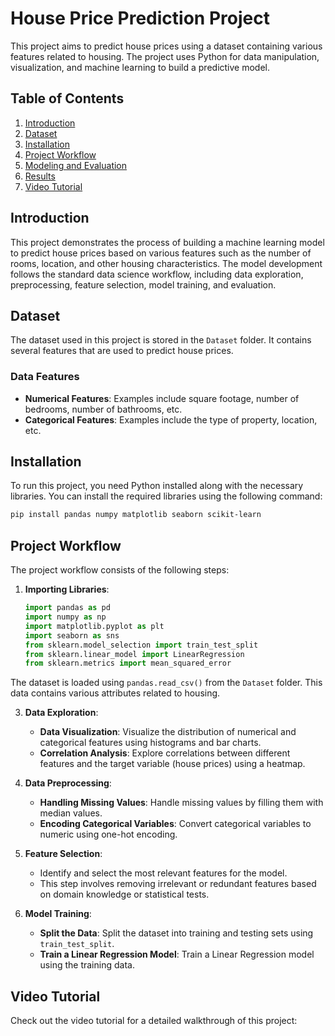 # House Price Prediction Project

This project aims to predict house prices using a dataset containing various features related to housing. The project uses Python for data manipulation, visualization, and machine learning to build a predictive model.

## Table of Contents

1. [Introduction](#introduction)
2. [Dataset](#dataset)
3. [Installation](#installation)
4. [Project Workflow](#project-workflow)
5. [Modeling and Evaluation](#modeling-and-evaluation)
6. [Results](#results)
7. [Video Tutorial](#video-tutorial)

## Introduction

This project demonstrates the process of building a machine learning model to predict house prices based on various features such as the number of rooms, location, and other housing characteristics. The model development follows the standard data science workflow, including data exploration, preprocessing, feature selection, model training, and evaluation.

## Dataset

The dataset used in this project is stored in the `Dataset` folder. It contains several features that are used to predict house prices.

### Data Features

- **Numerical Features**: Examples include square footage, number of bedrooms, number of bathrooms, etc.
- **Categorical Features**: Examples include the type of property, location, etc.

## Installation

To run this project, you need Python installed along with the necessary libraries. You can install the required libraries using the following command:

```bash
pip install pandas numpy matplotlib seaborn scikit-learn

```

## Project Workflow

The project workflow consists of the following steps:

1. **Importing Libraries**: 
   ```python
   import pandas as pd
   import numpy as np
   import matplotlib.pyplot as plt
   import seaborn as sns
   from sklearn.model_selection import train_test_split
   from sklearn.linear_model import LinearRegression
   from sklearn.metrics import mean_squared_error
   ```
The dataset is loaded using `pandas.read_csv()` from the `Dataset` folder. This data contains various attributes related to housing.

3. **Data Exploration**:
   - **Data Visualization**: Visualize the distribution of numerical and categorical features using histograms and bar charts.
   - **Correlation Analysis**: Explore correlations between different features and the target variable (house prices) using a heatmap.

4. **Data Preprocessing**:
   - **Handling Missing Values**: Handle missing values by filling them with median values.
   - **Encoding Categorical Variables**: Convert categorical variables to numeric using one-hot encoding.

5. **Feature Selection**:
   - Identify and select the most relevant features for the model.
   - This step involves removing irrelevant or redundant features based on domain knowledge or statistical tests.

6. **Model Training**:
   - **Split the Data**: Split the dataset into training and testing sets using `train_test_split`.
   - **Train a Linear Regression Model**: Train a Linear Regression model using the training data.

## Video Tutorial

Check out the video tutorial for a detailed walkthrough of this project:

[](https://www.youtube.com/watch?v=CXIiK4IHK6E)

